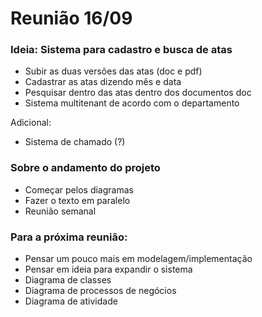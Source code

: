 # Reunião 16/09

### Ideia: Sistema para cadastro e busca de atas

- Subir as duas versões das atas (doc e pdf)
- Cadastrar as atas dizendo mês e data
- Pesquisar dentro das atas dentro dos documentos doc
- Sistema multitenant de acordo com o departamento

Adicional:

- Sistema de chamado (?)

### Sobre o andamento do projeto

- Começar pelos diagramas
- Fazer o texto em paralelo
- Reunião semanal

### Para a próxima reunião:

- Pensar um pouco mais em modelagem/implementação
- Pensar em ideia para expandir o sistema
- Diagrama de classes
- Diagrama de processos de negócios
- Diagrama de atividade